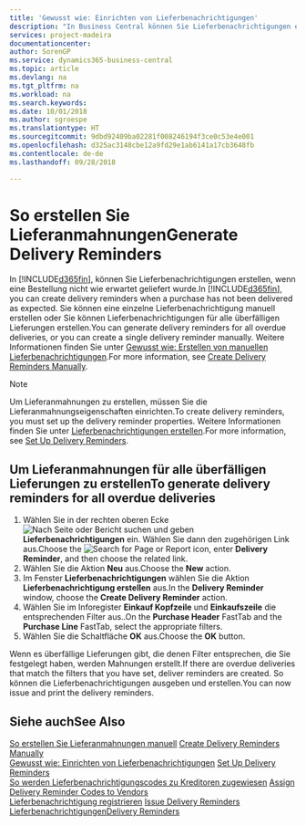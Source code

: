 ```yaml
---
title: 'Gewusst wie: Einrichten von Lieferbenachrichtigungen'
description: "In Business Central können Sie Lieferbenachrichtigungen erstellen, wenn eine Bestellung nicht wie erwartet geliefert wurde."
services: project-madeira
documentationcenter: 
author: SorenGP
ms.service: dynamics365-business-central
ms.topic: article
ms.devlang: na
ms.tgt_pltfrm: na
ms.workload: na
ms.search.keywords: 
ms.date: 10/01/2018
ms.author: sgroespe
ms.translationtype: HT
ms.sourcegitcommit: 9dbd92409ba02281f008246194f3ce0c53e4e001
ms.openlocfilehash: d325ac3148cbe12a9fd29e1ab6141a17cb3648fb
ms.contentlocale: de-de
ms.lasthandoff: 09/28/2018

---
```

# <a name="generate-delivery-reminders"></a><span data-ttu-id="584d8-103">So erstellen Sie Lieferanmahnungen</span><span class="sxs-lookup"><span data-stu-id="584d8-103">Generate Delivery Reminders</span></span>
<span data-ttu-id="584d8-104">In [!INCLUDE[d365fin](../../includes/d365fin_md.md)], können Sie Lieferbenachrichtigungen erstellen, wenn eine Bestellung nicht wie erwartet geliefert wurde.</span><span class="sxs-lookup"><span data-stu-id="584d8-104">In [!INCLUDE[d365fin](../../includes/d365fin_md.md)], you can create delivery reminders when a purchase has not been delivered as expected.</span></span> <span data-ttu-id="584d8-105">Sie können eine einzelne Lieferbenachrichtigung manuell erstellen oder Sie können Lieferbenachrichtigungen für alle überfälligen Lieferungen erstellen.</span><span class="sxs-lookup"><span data-stu-id="584d8-105">You can generate delivery reminders for all overdue deliveries, or you can create a single delivery reminder manually.</span></span> <span data-ttu-id="584d8-106">Weitere Informationen finden Sie unter [Gewusst wie: Erstellen von manuellen Lieferbenachrichtigungen](how-to-create-delivery-reminders-manually.md).</span><span class="sxs-lookup"><span data-stu-id="584d8-106">For more information, see [Create Delivery Reminders Manually](how-to-create-delivery-reminders-manually.md).</span></span>  

> [!NOTE]  
>  <span data-ttu-id="584d8-107">Um Lieferanmahnungen zu erstellen, müssen Sie die Lieferanmahnungseigenschaften einrichten.</span><span class="sxs-lookup"><span data-stu-id="584d8-107">To create delivery reminders, you must set up the delivery reminder properties.</span></span> <span data-ttu-id="584d8-108">Weitere Informationen finden Sie unter [Lieferbenachrichtigungen erstellen](how-to-set-up-delivery-reminders.md).</span><span class="sxs-lookup"><span data-stu-id="584d8-108">For more information, see [Set Up Delivery Reminders](how-to-set-up-delivery-reminders.md).</span></span>  

## <a name="to-generate-delivery-reminders-for-all-overdue-deliveries"></a><span data-ttu-id="584d8-109">Um Lieferanmahnungen für alle überfälligen Lieferungen zu erstellen</span><span class="sxs-lookup"><span data-stu-id="584d8-109">To generate delivery reminders for all overdue deliveries</span></span>  

1.  <span data-ttu-id="584d8-110">Wählen Sie in der rechten oberen Ecke ![Nach Seite oder Bericht suchen](../../media/ui-search/search_small.png "Symbol nach Seite oder Bericht suchen") und geben **Lieferbenachrichtigungen** ein. Wählen Sie dann den zugehörigen Link aus.</span><span class="sxs-lookup"><span data-stu-id="584d8-110">Choose the ![Search for Page or Report](../../media/ui-search/search_small.png "Search for Page or Report icon") icon, enter **Delivery Reminder**, and then choose the related link.</span></span>  
2.  <span data-ttu-id="584d8-111">Wählen Sie die Aktion **Neu** aus.</span><span class="sxs-lookup"><span data-stu-id="584d8-111">Choose the **New** action.</span></span>  
3.  <span data-ttu-id="584d8-112">Im Fenster **Lieferbenachrichtigungen** wählen Sie die Aktion **Lieferbenachrichtigung erstellen** aus.</span><span class="sxs-lookup"><span data-stu-id="584d8-112">In the **Delivery Reminder** window, choose the **Create Delivery Reminder** action.</span></span>  
4.  <span data-ttu-id="584d8-113">Wählen Sie im Inforegister **Einkauf Kopfzeile** und **Einkaufszeile** die entsprechenden Filter aus..</span><span class="sxs-lookup"><span data-stu-id="584d8-113">On the **Purchase Header** FastTab and the **Purchase Line** FastTab, select the appropriate filters.</span></span>  
5.  <span data-ttu-id="584d8-114">Wählen Sie die Schaltfläche **OK** aus.</span><span class="sxs-lookup"><span data-stu-id="584d8-114">Choose the **OK** button.</span></span>  

<span data-ttu-id="584d8-115">Wenn es überfällige Lieferungen gibt, die denen Filter entsprechen, die Sie festgelegt haben, werden Mahnungen erstellt.</span><span class="sxs-lookup"><span data-stu-id="584d8-115">If there are overdue deliveries that match the filters that you have set, deliver reminders are created.</span></span> <span data-ttu-id="584d8-116">So können die Lieferbenachrichtigungen ausgeben und erstellen.</span><span class="sxs-lookup"><span data-stu-id="584d8-116">You can now issue and print the delivery reminders.</span></span>  

## <a name="see-also"></a><span data-ttu-id="584d8-117">Siehe auch</span><span class="sxs-lookup"><span data-stu-id="584d8-117">See Also</span></span>  
 <span data-ttu-id="584d8-118">[So erstellen Sie Lieferanmahnungen manuell](how-to-create-delivery-reminders-manually.md) </span><span class="sxs-lookup"><span data-stu-id="584d8-118">[Create Delivery Reminders Manually](how-to-create-delivery-reminders-manually.md) </span></span>  
 <span data-ttu-id="584d8-119">[Gewusst wie: Einrichten von Lieferbenachrichtigungen](how-to-set-up-delivery-reminders.md) </span><span class="sxs-lookup"><span data-stu-id="584d8-119">[Set Up Delivery Reminders](how-to-set-up-delivery-reminders.md) </span></span>  
 <span data-ttu-id="584d8-120">[So werden Lieferbenachrichtigungscodes zu Kreditoren zugewiesen](how-to-assign-delivery-reminder-codes-to-vendors.md) </span><span class="sxs-lookup"><span data-stu-id="584d8-120">[Assign Delivery Reminder Codes to Vendors](how-to-assign-delivery-reminder-codes-to-vendors.md) </span></span>  
 <span data-ttu-id="584d8-121">[Lieferbenachrichtigung registrieren](how-to-issue-delivery-reminders.md) </span><span class="sxs-lookup"><span data-stu-id="584d8-121">[Issue Delivery Reminders](how-to-issue-delivery-reminders.md) </span></span>  
 [<span data-ttu-id="584d8-122">Lieferbenachrichtigungen</span><span class="sxs-lookup"><span data-stu-id="584d8-122">Delivery Reminders</span></span>](delivery-reminders.md)

